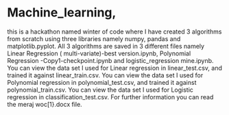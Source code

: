 # Machine_learning,
this is a hackathon named winter of code where I have created 3 algorithms from scratch using three libraries namely numpy, pandas and matplotlib.pyplot.
All 3 algorithms are saved in 3 different files namely Linear Regression ( multi-variate)-best version.ipynb, Polynomial Regression -Copy1-checkpoint.ipynb and logistic_regression mine.ipynb. You can view the data set I used for Linear regression in linear_test.csv, and trained it against linear_train.csv. You can view the data set I used for Polynomial regression in polynomial_test.csv, and trained it against polynomial_train.csv. You can view the data set I used for Logistic regression in classification_test.csv. For further information you can read the meraj woc[1}.docx file.
